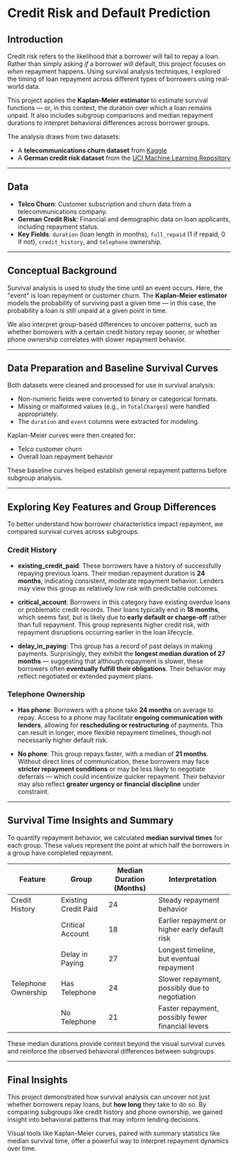 # Credit Risk and Default Prediction

## Introduction

Credit risk refers to the likelihood that a borrower will fail to repay a loan. Rather than simply asking *if* a borrower will default, this project focuses on *when* repayment happens. Using survival analysis techniques, I explored the timing of loan repayment across different types of borrowers using real-world data.

This project applies the **Kaplan-Meier estimator** to estimate survival functions — or, in this context, the duration over which a loan remains unpaid. It also includes subgroup comparisons and median repayment durations to interpret behavioral differences across borrower groups.

The analysis draws from two datasets:
- A **telecommunications churn dataset** from [Kaggle](https://www.kaggle.com/datasets/blastchar/telco-customer-churn)
- A **German credit risk dataset** from the [UCI Machine Learning Repository](https://archive.ics.uci.edu/dataset/144/statlog+german+credit+data)

---

## Data

- **Telco Churn**: Customer subscription and churn data from a telecommunications company.
- **German Credit Risk**: Financial and demographic data on loan applicants, including repayment status.
- **Key Fields**: `duration` (loan length in months), `full_repaid` (1 if repaid, 0 if not), `credit_history`, and `telephone` ownership.

---

## Conceptual Background

Survival analysis is used to study the time until an event occurs. Here, the "event" is loan repayment or customer churn. The **Kaplan-Meier estimator** models the probability of surviving past a given time — in this case, the probability a loan is still unpaid at a given point in time.

We also interpret group-based differences to uncover patterns, such as whether borrowers with a certain credit history repay sooner, or whether phone ownership correlates with slower repayment behavior.

---

## Data Preparation and Baseline Survival Curves

Both datasets were cleaned and processed for use in survival analysis:
- Non-numeric fields were converted to binary or categorical formats.
- Missing or malformed values (e.g., in `TotalCharges`) were handled appropriately.
- The `duration` and `event` columns were extracted for modeling.

Kaplan-Meier curves were then created for:
- Telco customer churn
- Overall loan repayment behavior

These baseline curves helped establish general repayment patterns before subgroup analysis.

---

## Exploring Key Features and Group Differences

To better understand how borrower characteristics impact repayment, we compared survival curves across subgroups.

### Credit History

- **existing_credit_paid**: These borrowers have a history of successfully repaying previous loans. Their median repayment duration is **24 months**, indicating consistent, moderate repayment behavior. Lenders may view this group as relatively low risk with predictable outcomes.

- **critical_account**: Borrowers in this category have existing overdue loans or problematic credit records. Their loans typically end in **18 months**, which seems fast, but is likely due to **early default or charge-off** rather than full repayment. This group represents higher credit risk, with repayment disruptions occurring earlier in the loan lifecycle.

- **delay_in_paying**: This group has a record of past delays in making payments. Surprisingly, they exhibit the **longest median duration of 27 months** — suggesting that although repayment is slower, these borrowers often **eventually fulfill their obligations**. Their behavior may reflect negotiated or extended payment plans.

### Telephone Ownership

- **Has phone**: Borrowers with a phone take **24 months** on average to repay. Access to a phone may facilitate **ongoing communication with lenders**, allowing for **rescheduling or restructuring** of payments. This can result in longer, more flexible repayment timelines, though not necessarily higher default risk.

- **No phone**: This group repays faster, with a median of **21 months**. Without direct lines of communication, these borrowers may face **stricter repayment conditions** or may be less likely to negotiate deferrals — which could incentivize quicker repayment. Their behavior may also reflect **greater urgency or financial discipline** under constraint.

---

## Survival Time Insights and Summary

To quantify repayment behavior, we calculated **median survival times** for each group. These values represent the point at which half the borrowers in a group have completed repayment.

| Feature             | Group                      | Median Duration (Months) | Interpretation                                      |
|---------------------|----------------------------|---------------------------|-----------------------------------------------------|
| Credit History       | Existing Credit Paid       | 24                        | Steady repayment behavior                           |
|                      | Critical Account           | 18                        | Earlier repayment or higher early default risk      |
|                      | Delay in Paying            | 27                        | Longest timeline, but eventual repayment            |
| Telephone Ownership  | Has Telephone              | 24                        | Slower repayment, possibly due to negotiation       |
|                      | No Telephone               | 21                        | Faster repayment, possibly fewer financial levers   |

These median durations provide context beyond the visual survival curves and reinforce the observed behavioral differences between subgroups.

---

## Final Insights

This project demonstrated how survival analysis can uncover not just whether borrowers repay loans, but **how long** they take to do so. By comparing subgroups like credit history and phone ownership, we gained insight into behavioral patterns that may inform lending decisions.

Visual tools like Kaplan-Meier curves, paired with summary statistics like median survival time, offer a powerful way to interpret repayment dynamics over time.